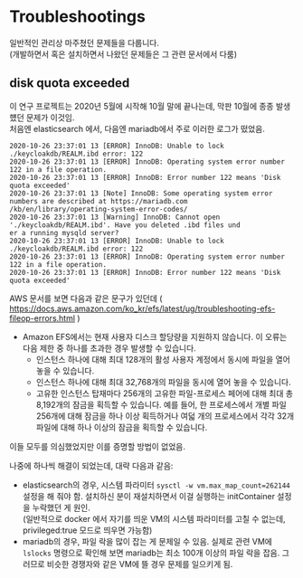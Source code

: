 # Troubleshootings

일반적인 관리상 마주쳤던 문제들을 다룹니다.  
(개발하면서 혹은 설치하면서 나왔던 문제들은 그 관련 문서에서 다룸)

## disk quota exceeded

이 연구 프로젝트는 2020년 5월에 시작해 10월 말에 끝나는데, 막판 10월에 종종 발생헀던 문제가 이것임.  
처음엔 elasticsearch 에서, 다음엔 mariadb에서 주로 이러한 로그가 떴었음.

```
2020-10-26 23:37:01 13 [ERROR] InnoDB: Unable to lock ./keycloakdb/REALM.ibd error: 122
2020-10-26 23:37:01 13 [ERROR] InnoDB: Operating system error number 122 in a file operation.
2020-10-26 23:37:01 13 [ERROR] InnoDB: Error number 122 means 'Disk quota exceeded'
2020-10-26 23:37:01 13 [Note] InnoDB: Some operating system error numbers are described at https://mariadb.com
/kb/en/library/operating-system-error-codes/
2020-10-26 23:37:01 13 [Warning] InnoDB: Cannot open './keycloakdb/REALM.ibd'. Have you deleted .ibd files und
er a running mysqld server?
2020-10-26 23:37:01 13 [ERROR] InnoDB: Unable to lock ./keycloakdb/REALM.ibd error: 122
2020-10-26 23:37:01 13 [ERROR] InnoDB: Operating system error number 122 in a file operation.
2020-10-26 23:37:01 13 [ERROR] InnoDB: Error number 122 means 'Disk quota exceeded'
```
AWS 문서를 보면 다음과 같은 문구가 있던데 ( https://docs.aws.amazon.com/ko_kr/efs/latest/ug/troubleshooting-efs-fileop-errors.html )
* Amazon EFS에서는 현재 사용자 디스크 할당량을 지원하지 않습니다. 이 오류는 다음 제한 중 하나를 초과한 경우 발생할 수 있습니다.
  - 인스턴스 하나에 대해 최대 128개의 활성 사용자 계정에서 동시에 파일을 열어 놓을 수 있습니다.
  - 인스턴스 하나에 대해 최대 32,768개의 파일을 동시에 열어 놓을 수 있습니다.
  - 고유한 인스턴스 탑재마다 256개의 고유한 파일-프로세스 페어에 대해 최대 총 8,192개의 잠금을 획득할 수 있습니다. 
    예를 들어, 한 프로세스에서 개별 파일 256개에 대해 잠금을 하나 이상 획득하거나 여덟 개의 프로세스에서 각각 32개 파일에 대해 하나 이상의 잠금을 획득할 수 있습니다.

이들 모두를 의심했었지만 이를 증명할 방법이 없었음.

나중에 하나씩 해결이 되었는데, 대략 다음과 같음:
- elasticsearch의 경우, 시스템 파라미터 ```sysctl -w vm.max_map_count=262144``` 설정을 해 줘야 함.
  설치하신 분이 재설치하면서 이걸 실행하는 initContainer 설정을 누락했던 게 원인.  
  (일반적으로 docker 에서 자기를 띄운 VM의 시스템 파라미터를 고칠 수 없는데, privileged:true 모드로 띄우면 가능함)
- mariadb의 경우, 파일 락을 많이 잡는 게 문제일 수 있음. 실제로 관련 VM에  ```lslocks``` 명령으로 확인해 보면 mariadb는 최소 100개 이상의 파일 락을 잡음.
  그러므로 비슷한 경쟁자와 같은 VM에 뜰 경우 문제를 일으키게 됨.



 
